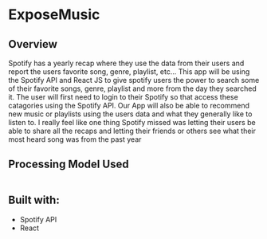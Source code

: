 # ExposeMusic
<h2>Overview</h2>
Spotify has a yearly recap where they use the data from their users and report the users favorite song, genre, playlist, etc... This app will be using the Spotify API and React JS to give spotify users the power to search some of their favorite songs, genre, playlist and more from the day they searched it. The user will first need to login to their Spotify so that access these catagories using the Spotify API. Our App will also be able to recommend new music or playlists using the users data and what they generally like to listen to. I really feel like one thing Spotify missed was letting their users be able to share all the recaps and letting their friends or others see what their most heard song was from the past year

<h2>Processing Model Used</h2>
<img src='' alt=''>


<h2>Built with:</h2>
<ul>
  <li>Spotify API</h1>
  <li>React</li>
</ul>

